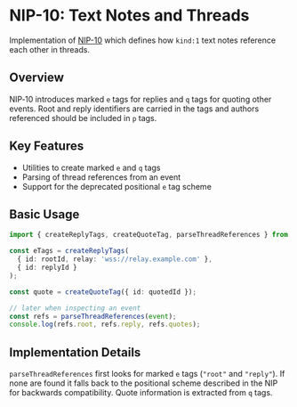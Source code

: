 # NIP-10: Text Notes and Threads

Implementation of [NIP-10](https://github.com/nostr-protocol/nips/blob/master/10.md) which defines how `kind:1` text notes reference each other in threads.

## Overview

NIP‑10 introduces marked `e` tags for replies and `q` tags for quoting other events. Root and reply identifiers are carried in the tags and authors referenced should be included in `p` tags.

## Key Features

- Utilities to create marked `e` and `q` tags
- Parsing of thread references from an event
- Support for the deprecated positional `e` tag scheme

## Basic Usage

```typescript
import { createReplyTags, createQuoteTag, parseThreadReferences } from 'snstr/nip10';

const eTags = createReplyTags(
  { id: rootId, relay: 'wss://relay.example.com' },
  { id: replyId }
);

const quote = createQuoteTag({ id: quotedId });

// later when inspecting an event
const refs = parseThreadReferences(event);
console.log(refs.root, refs.reply, refs.quotes);
```

## Implementation Details

`parseThreadReferences` first looks for marked `e` tags (`"root"` and `"reply"`). If none are found it falls back to the positional scheme described in the NIP for backwards compatibility. Quote information is extracted from `q` tags.
